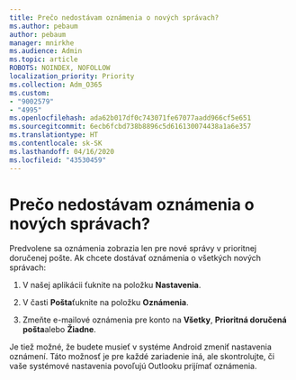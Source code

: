 ```yaml
---
title: Prečo nedostávam oznámenia o nových správach?
ms.author: pebaum
author: pebaum
manager: mnirkhe
ms.audience: Admin
ms.topic: article
ROBOTS: NOINDEX, NOFOLLOW
localization_priority: Priority
ms.collection: Adm_O365
ms.custom:
- "9002579"
- "4995"
ms.openlocfilehash: ada62b017df0c743071fe67077aadd966cf5e651
ms.sourcegitcommit: 6ecb6fcbd738b8896c5d616130074438a1a6e357
ms.translationtype: HT
ms.contentlocale: sk-SK
ms.lasthandoff: 04/16/2020
ms.locfileid: "43530459"
---
```

# <a name="why-dont-i-get-new-message-notifications"></a>Prečo nedostávam oznámenia o nových správach?

Predvolene sa oznámenia zobrazia len pre nové správy v prioritnej doručenej pošte. Ak chcete dostávať oznámenia o všetkých nových správach:

1. V našej aplikácii ťuknite na položku **Nastavenia**.

2. V časti **Pošta**ťuknite na položku **Oznámenia**.

3. Zmeňte e-mailové oznámenia pre konto na **Všetky**, **Prioritná doručená pošta**alebo **Žiadne**.

Je tiež možné, že budete musieť v systéme Android zmeniť nastavenia oznámení. Táto možnosť je pre každé zariadenie iná, ale skontrolujte, či vaše systémové nastavenia povoľujú Outlooku prijímať oznámenia.
